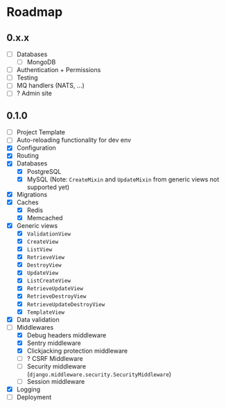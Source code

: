 # Roadmap

## 0.x.x

- [ ] Databases
    - [ ] MongoDB
- [ ] Authentication + Permissions
- [ ] Testing
- [ ] MQ handlers (NATS, ...)
- [ ] ? Admin site

## 0.1.0

- [ ] Project Template
- [ ] Auto-reloading functionality for dev env
- [x] Configuration
- [x] Routing
- [x] Databases
    - [x] PostgreSQL
    - [x] MySQL (Note: `CreateMixin` and `UpdateMixin` from generic views not supported yet)
- [x] Migrations
- [x] Caches
    - [x] Redis
    - [x] Memcached
- [x] Generic views
    - [x] `ValidationView`
    - [x] `CreateView`
    - [x] `ListView`
    - [x] `RetrieveView`
    - [x] `DestroyView`
    - [x] `UpdateView`
    - [x] `ListCreateView`
    - [x] `RetrieveUpdateView`
    - [x] `RetrieveDestroyView`
    - [x] `RetrieveUpdateDestroyView`
    - [x] `TemplateView`
- [x] Data validation
- [ ] Middlewares
    - [x] Debug headers middleware
    - [x] Sentry middleware
    - [x] Clickjacking protection middleware
    - [ ] ? CSRF Middleware
    - [ ] Security middleware (`django.middleware.security.SecurityMiddleware`)
    - [ ] Session middleware
- [x] Logging
- [ ] Deployment
